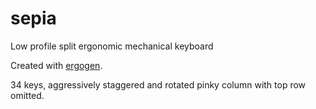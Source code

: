 # sepia
Low profile split ergonomic mechanical keyboard

Created with [ergogen](https://github.com/mrzealot/ergogen).

34 keys, aggressively staggered and rotated pinky column with top row omitted.
